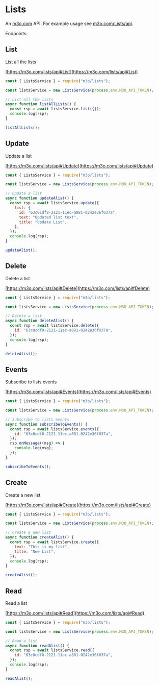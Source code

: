 # Lists

An [m3o.com](https://m3o.com) API. For example usage see [m3o.com/Lists/api](https://m3o.com/Lists/api).

Endpoints:

## List

List all the lists

[https://m3o.com/lists/api#List](https://m3o.com/lists/api#List)

```js
const { ListsService } = require("m3o/lists");

const listsService = new ListsService(process.env.M3O_API_TOKEN);

// List all the lists
async function listAllLists() {
  const rsp = await listsService.list({});
  console.log(rsp);
}

listAllLists();
```

## Update

Update a list

[https://m3o.com/lists/api#Update](https://m3o.com/lists/api#Update)

```js
const { ListsService } = require("m3o/lists");

const listsService = new ListsService(process.env.M3O_API_TOKEN);

// Update a list
async function updateAlist() {
  const rsp = await listsService.update({
    list: {
      id: "63c0cdf8-2121-11ec-a881-0242e36f037a",
      text: "Updated list text",
      title: "Update List",
    },
  });
  console.log(rsp);
}

updateAlist();
```

## Delete

Delete a list

[https://m3o.com/lists/api#Delete](https://m3o.com/lists/api#Delete)

```js
const { ListsService } = require("m3o/lists");

const listsService = new ListsService(process.env.M3O_API_TOKEN);

// Delete a list
async function deleteAlist() {
  const rsp = await listsService.delete({
    id: "63c0cdf8-2121-11ec-a881-0242e36f037a",
  });
  console.log(rsp);
}

deleteAlist();
```

## Events

Subscribe to lists events

[https://m3o.com/lists/api#Events](https://m3o.com/lists/api#Events)

```js
const { ListsService } = require("m3o/lists");

const listsService = new ListsService(process.env.M3O_API_TOKEN);

// Subscribe to lists events
async function subscribeToEvents() {
  const rsp = await listsService.events({
    id: "63c0cdf8-2121-11ec-a881-0242e36f037a",
  });
  rsp.onMessage((msg) => {
    console.log(msg);
  });
}

subscribeToEvents();
```

## Create

Create a new list

[https://m3o.com/lists/api#Create](https://m3o.com/lists/api#Create)

```js
const { ListsService } = require("m3o/lists");

const listsService = new ListsService(process.env.M3O_API_TOKEN);

// Create a new list
async function createAlist() {
  const rsp = await listsService.create({
    text: "This is my list",
    title: "New List",
  });
  console.log(rsp);
}

createAlist();
```

## Read

Read a list

[https://m3o.com/lists/api#Read](https://m3o.com/lists/api#Read)

```js
const { ListsService } = require("m3o/lists");

const listsService = new ListsService(process.env.M3O_API_TOKEN);

// Read a list
async function readAlist() {
  const rsp = await listsService.read({
    id: "63c0cdf8-2121-11ec-a881-0242e36f037a",
  });
  console.log(rsp);
}

readAlist();
```
